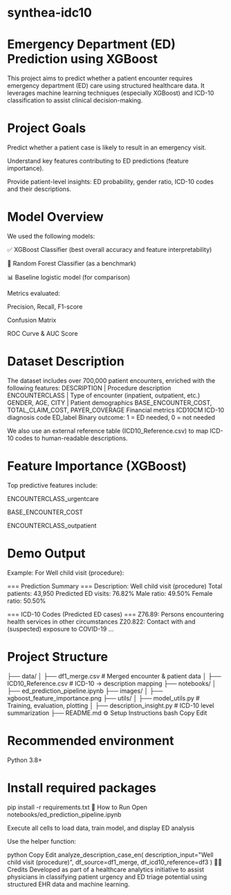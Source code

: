 # synthea-idc10
# Emergency Department (ED) Prediction using XGBoost
This project aims to predict whether a patient encounter requires emergency department (ED) care using structured healthcare data. It leverages machine learning techniques (especially XGBoost) and ICD-10 classification to assist clinical decision-making.

# Project Goals
Predict whether a patient case is likely to result in an emergency visit.

Understand key features contributing to ED predictions (feature importance).

Provide patient-level insights: ED probability, gender ratio, ICD-10 codes and their descriptions.

# Model Overview
We used the following models:

✅ XGBoost Classifier (best overall accuracy and feature interpretability)

🌲 Random Forest Classifier (as a benchmark)

📊 Baseline logistic model (for comparison)

Metrics evaluated:

Precision, Recall, F1-score

Confusion Matrix

ROC Curve & AUC Score

# Dataset Description
The dataset includes over 700,000 patient encounters, enriched with the following features:
DESCRIPTION	        | Procedure description
ENCOUNTERCLASS	    | Type of encounter (inpatient, outpatient, etc.)
GENDER, AGE, CITY	| Patient demographics
BASE_ENCOUNTER_COST, TOTAL_CLAIM_COST, PAYER_COVERAGE	Financial metrics
ICD10CM	ICD-10 diagnosis code
ED_label	Binary outcome: 1 = ED needed, 0 = not needed

We also use an external reference table (ICD10_Reference.csv) to map ICD-10 codes to human-readable descriptions.

# Feature Importance (XGBoost)
Top predictive features include:

ENCOUNTERCLASS_urgentcare

BASE_ENCOUNTER_COST

ENCOUNTERCLASS_outpatient


# Demo Output
Example: For Well child visit (procedure):

=== Prediction Summary ===
Description: Well child visit (procedure)
Total patients: 43,950
Predicted ED visits: 76.82%
Male ratio: 49.50%
Female ratio: 50.50%

=== ICD-10 Codes (Predicted ED cases) ===
Z76.89: Persons encountering health services in other circumstances
Z20.822: Contact with and (suspected) exposure to COVID-19
...
# Project Structure
├── data/
│   ├── df1_merge.csv            # Merged encounter & patient data
│   ├── ICD10_Reference.csv      # ICD-10 → description mapping
├── notebooks/
│   ├── ed_prediction_pipeline.ipynb
├── images/
│   ├── xgboost_feature_importance.png
├── utils/
│   ├── model_utils.py           # Training, evaluation, plotting
│   ├── description_insight.py   # ICD-10 level summarization
├── README.md
⚙️ Setup Instructions
bash
Copy
Edit
# Recommended environment
Python 3.8+

# Install required packages
pip install -r requirements.txt
🚀 How to Run
Open notebooks/ed_prediction_pipeline.ipynb

Execute all cells to load data, train model, and display ED analysis

Use the helper function:

python
Copy
Edit
analyze_description_case_en(
    description_input="Well child visit (procedure)",
    df_source=df1_merge,
    df_icd10_reference=df3
)
👨‍⚕️ Credits
Developed as part of a healthcare analytics initiative to assist physicians in classifying patient urgency and ED triage potential using structured EHR data and machine learning.
